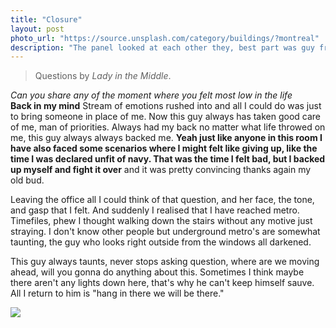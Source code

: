 ```yaml
---
title: "Closure"
layout: post
photo_url: "https://source.unsplash.com/category/buildings/?montreal"
description: "The panel looked at each other they, best part was guy from london office give asia pacific head is this guy for real look. And it was in that moment I knew it's a packed case"
---
```


> Questions by *Lady in the Middle*.

*Can you share any of the moment where you felt most low in the life*<br>
**Back in my mind** Stream of emotions rushed into and all I could do was just to bring someone in place of me. Now this guy always has taken good care of me, man of priorities. Always had my back no matter what life throwed on me, this guy always always backed me. **Yeah just like anyone in this room I have also faced some scenarios where I might felt like giving up, like the time I was declared unfit of navy. That was the time I felt bad, but I backed up myself and fight it over** and it was pretty convincing thanks again my old bud. 

Leaving the office all I could think of that question, and her face, the tone, and gasp that I felt. And suddenly I realised that I have reached metro. Timefiles, phew I thought walking down the stairs without any motive just straying. I don't know other people but underground metro's are somewhat taunting, the guy who looks right outside from the windows all darkened. 

This guy always taunts, never stops asking question, where are we moving ahead, will you gonna do anything about this. Sometimes I think maybe there aren't any lights down here, that's why he can't keep himself sauve. All I return to him is "hang in there we will be there."


<img src="https://source.unsplash.com/category/alone/alone">

